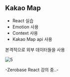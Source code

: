 ## Kakao Map

- React 실습
- Emotion 사용
- Context 사용
- Kakao Map api 사용

본격적으로 외부 데이터들을 사용

![5](https://user-images.githubusercontent.com/110772094/212728367-b7cdab13-ea72-41b8-9369-c53ff47fe881.PNG)


-Zerobase React 강의 중..-
